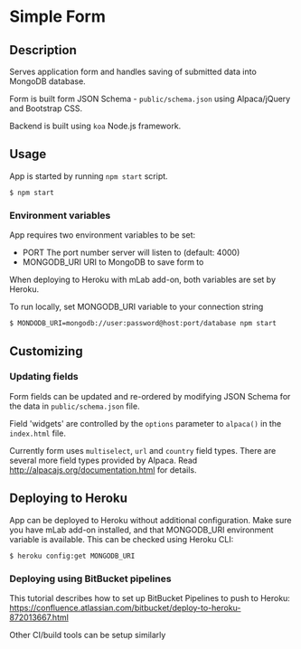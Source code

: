 # Simple Form

## Description

Serves application form and handles saving of submitted data into MongoDB database.

Form is built form JSON Schema - `public/schema.json` using Alpaca/jQuery and Bootstrap CSS.

Backend is built using `koa` Node.js framework.

## Usage

App is started by running `npm start` script.

`$ npm start`

### Environment variables

App requires two environment variables to be set:

  - PORT  The port number server will listen to (default: 4000)
  - MONGODB_URI  URI to MongoDB to save form to

When deploying to Heroku with mLab add-on, both variables are set by Heroku.

To run locally, set MONGODB_URI variable to your connection string

`$ MONDODB_URI=mongodb://user:password@host:port/database npm start`

## Customizing

### Updating fields

Form fields can be updated and re-ordered by modifying JSON Schema for the data in 
`public/schema.json` file. 

Field 'widgets' are controlled by the `options` parameter to `alpaca()` in the `index.html` file.

Currently form uses `multiselect`, `url` and `country` field types. There are several more field types
provided by Alpaca. Read http://alpacajs.org/documentation.html for details.

## Deploying to Heroku

App can be deployed to Heroku without additional configuration. Make sure you have mLab add-on installed, and that MONGODB_URI environment variable is available. This can be checked using Heroku CLI:

`$ heroku config:get MONGODB_URI`

### Deploying using BitBucket pipelines

This tutorial describes how to set up BitBucket Pipelines to push to Heroku: https://confluence.atlassian.com/bitbucket/deploy-to-heroku-872013667.html

Other CI/build tools can be setup similarly
